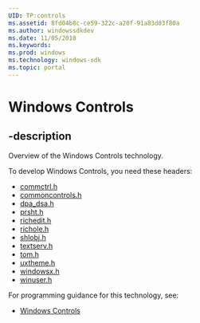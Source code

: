 ```yaml
---
UID: TP:controls
ms.assetid: 8fd04b8c-ce59-322c-a20f-91a83d03f80a
ms.author: windowssdkdev
ms.date: 11/05/2018
ms.keywords: 
ms.prod: windows
ms.technology: windows-sdk
ms.topic: portal
---
```


# Windows Controls

## -description

Overview of the Windows Controls technology.

To develop Windows Controls, you need these headers:

 * [commctrl.h](../commctrl/index.md)
 * [commoncontrols.h](../commoncontrols/index.md)
 * [dpa_dsa.h](../dpa_dsa/index.md)
 * [prsht.h](../prsht/index.md)
 * [richedit.h](../richedit/index.md)
 * [richole.h](../richole/index.md)
 * [shlobj.h](../shlobj/index.md)
 * [textserv.h](../textserv/index.md)
 * [tom.h](../tom/index.md)
 * [uxtheme.h](../uxtheme/index.md)
 * [windowsx.h](../windowsx/index.md)
 * [winuser.h](../winuser/index.md)

For programming guidance for this technology, see:
* [Windows Controls](/windows/desktop/controls)


